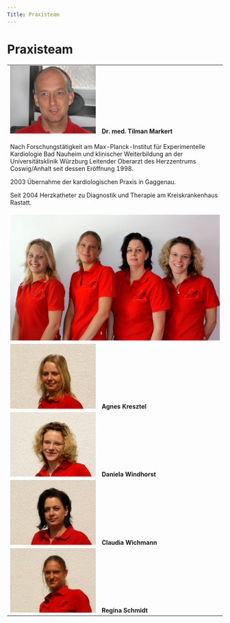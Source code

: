 ```yaml
---
Title: Praxisteam
---
```


Praxisteam
==========

<table class="first">
		<tbody><tr>
			<td style="width:200px;"><img alt="Dr. med. Tilman Markert" title="Dr. med. Tilman Markert" class="rahmen" style="margin:0;" src="images/markert_klein.gif"> </td>
			<td style="vertical-align:bottom;text-align:left;"><strong>Dr. med. Tilman Markert</strong> </td>
		</tr>
		<tr>
			<td colspan="2"><p>Nach Forschungstätigkeit am Max-Planck-Institut für Experimentelle Kardiologie Bad Nauheim und klinischer Weiterbildung an der Universitätsklinik Würzburg Leitender Oberarzt des Herzzentrums Coswig/Anhalt seit dessen Eröffnung 1998.</p> <p>2003 Übernahme der kardiologischen Praxis in Gaggenau.</p> <p>Seit 2004 Herzkatheter zu Diagnostik und Therapie am Kreiskrankenhaus Rastatt.</p> </td>
		</tr>
		<tr>
			<td colspan="2"><img alt="Unsere Helferinnen" title="Unsere Helferinnen" class="rahmen" style="margin:0;" src="images/Helferinnen.jpg"> </td>
		</tr>
		<tr>
			<td style="width:200px;"><img alt="Agnes Kresztel" title="Agnes Kresztel" class="rahmen" style="margin:0;" src="images/Agnes-klein.jpg"> </td>
			<td style="vertical-align:bottom;text-align:left;"><strong>Agnes Kresztel</strong> </td>
		</tr>
		<tr>
			<td style="width:200px;"><img alt="Daniela Windhorst" title="Daniela Windhorst" class="rahmen" style="margin:0;" src="images/Daniela-klein.jpg"> </td>
			<td style="vertical-align:bottom;text-align:left;"><strong>Daniela Windhorst</strong> </td>
		</tr>
		<tr>
			<td style="width:200px;"><img alt="Claudia Wichmann" title="Claudia Wichmann" class="rahmen" style="margin:0;" src="images/Claudia-klein.jpg"> </td>
			<td style="vertical-align:bottom;text-align:left;"><strong>Claudia Wichmann</strong> </td>
		</tr>
		<tr>
			<td style="width:200px;"><img alt="Regina Schmidt" title="Regina Schmidt" class="rahmen" style="margin:0;" src="images/Regina-klein.jpg"> </td>
			<td style="vertical-align:bottom;text-align:left;"><strong>Regina Schmidt</strong> </td>
		</tr>
	</tbody></table>

